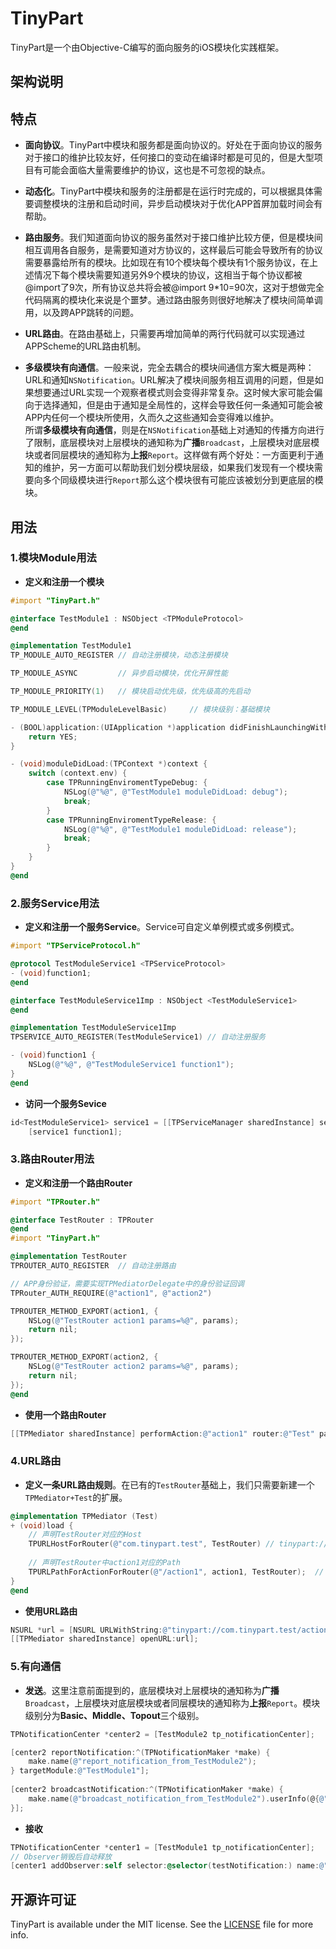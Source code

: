 # TinyPart
TinyPart是一个由Objective-C编写的面向服务的iOS模块化实践框架。
## 架构说明

## 特点
* **面向协议**。TinyPart中模块和服务都是面向协议的。好处在于面向协议的服务对于接口的维护比较友好，任何接口的变动在编译时都是可见的，但是大型项目有可能会面临大量需要维护的协议，这也是不可忽视的缺点。

* **动态化**。TinyPart中模块和服务的注册都是在运行时完成的，可以根据具体需要调整模块的注册和启动时间，异步启动模块对于优化APP首屏加载时间会有帮助。

* **路由服务**。我们知道面向协议的服务虽然对于接口维护比较方便，但是模块间相互调用各自服务，是需要知道对方协议的，这样最后可能会导致所有的协议需要暴露给所有的模块。比如现在有10个模块每个模块有1个服务协议，在上述情况下每个模块需要知道另外9个模块的协议，这相当于每个协议都被@import了9次，所有协议总共将会被@import 9*10=90次，这对于想做完全代码隔离的模块化来说是个噩梦。通过路由服务则很好地解决了模块间简单调用，以及跨APP跳转的问题。

* **URL路由**。在路由基础上，只需要再增加简单的两行代码就可以实现通过APPScheme的URL路由机制。

* **多级模块有向通信**。一般来说，完全去耦合的模块间通信方案大概是两种：URL和通知```NSNotification```。URL解决了模块间服务相互调用的问题，但是如果想要通过URL实现一个观察者模式则会变得非常复杂。这时候大家可能会偏向于选择通知，但是由于通知是全局性的，这样会导致任何一条通知可能会被APP内任何一个模块所使用，久而久之这些通知会变得难以维护。<br>所谓**多级模块有向通信**，则是在```NSNotification```基础上对通知的传播方向进行了限制，底层模块对上层模块的通知称为**广播**```Broadcast```，上层模块对底层模块或者同层模块的通知称为**上报**```Report```。这样做有两个好处：一方面更利于通知的维护，另一方面可以帮助我们划分模块层级，如果我们发现有一个模块需要向多个同级模块进行```Report```那么这个模块很有可能应该被划分到更底层的模块。

## 用法
### 1.模块Module用法
* **定义和注册一个模块**

```Objective-C
#import "TinyPart.h"

@interface TestModule1 : NSObject <TPModuleProtocol>
@end

@implementation TestModule1
TP_MODULE_AUTO_REGISTER // 自动注册模块，动态注册模块

TP_MODULE_ASYNC         // 异步启动模块，优化开屏性能

TP_MODULE_PRIORITY(1)   // 模块启动优先级，优先级高的先启动

TP_MODULE_LEVEL(TPModuleLevelBasic)     // 模块级别：基础模块

- (BOOL)application:(UIApplication *)application didFinishLaunchingWithOptions:(NSDictionary *)launchOptions {
    return YES;
}

- (void)moduleDidLoad:(TPContext *)context {
    switch (context.env) {
        case TPRunningEnviromentTypeDebug: {
            NSLog(@"%@", @"TestModule1 moduleDidLoad: debug");
            break;
        }
        case TPRunningEnviromentTypeRelease: {
            NSLog(@"%@", @"TestModule1 moduleDidLoad: release");
            break;
        }
    }
}
@end
```

### 2.服务Service用法
* **定义和注册一个服务Service**。Service可自定义单例模式或多例模式。

```Objective-C
#import "TPServiceProtocol.h"

@protocol TestModuleService1 <TPServiceProtocol>
- (void)function1;
@end

@interface TestModuleService1Imp : NSObject <TestModuleService1>
@end

@implementation TestModuleService1Imp
TPSERVICE_AUTO_REGISTER(TestModuleService1) // 自动注册服务

- (void)function1 {
    NSLog(@"%@", @"TestModuleService1 function1");
}
@end
```
* **访问一个服务Sevice**

```Objective-C
id<TestModuleService1> service1 = [[TPServiceManager sharedInstance] serviceWithName:@"TestModuleService1"];
    [service1 function1];
```

### 3.路由Router用法
* **定义和注册一个路由Router**

```Objective-C
#import "TPRouter.h"

@interface TestRouter : TPRouter
@end
#import "TinyPart.h"

@implementation TestRouter
TPROUTER_AUTO_REGISTER  // 自动注册路由

// APP身份验证，需要实现TPMediatorDelegate中的身份验证回调
TPRouter_AUTH_REQUIRE(@"action1", @"action2")

TPROUTER_METHOD_EXPORT(action1, {
    NSLog(@"TestRouter action1 params=%@", params);
    return nil;
});

TPROUTER_METHOD_EXPORT(action2, {
    NSLog(@"TestRouter action2 params=%@", params);
    return nil;
});
@end
```
* **使用一个路由Router**

```Objective-C
[[TPMediator sharedInstance] performAction:@"action1" router:@"Test" params:@{}];
```

### 4.URL路由
* **定义一条URL路由规则**。在已有的```TestRouter```基础上，我们只需要新建一个```TPMediator+Test```的扩展。

```Objective-C
@implementation TPMediator (Test)
+ (void)load {
    // 声明TestRouter对应的Host
    TPURLHostForRouter(@"com.tinypart.test", TestRouter) // tinypart://com.tinypart.test
    
    // 声明TestRouter中action1对应的Path
    TPURLPathForActionForRouter(@"/action1", action1, TestRouter);  // tinypart://com.tinypart.test/action1
}
@end
```
* **使用URL路由**

```Objective-C
NSURL *url = [NSURL URLWithString:@"tinypart://com.tinypart.test/action1?id=1&name=tinypart"];
[[TPMediator sharedInstance] openURL:url];
```

### 5.有向通信
* **发送**。这里注意前面提到的，底层模块对上层模块的通知称为**广播**```Broadcast```，上层模块对底层模块或者同层模块的通知称为**上报**```Report```。模块级别分为**Basic、Middle、Topout**三个级别。

```Objective-C
TPNotificationCenter *center2 = [TestModule2 tp_notificationCenter];

[center2 reportNotification:^(TPNotificationMaker *make) {
    make.name(@"report_notification_from_TestModule2");
} targetModule:@"TestModule1"];
    
[center2 broadcastNotification:^(TPNotificationMaker *make) {
	make.name(@"broadcast_notification_from_TestModule2").userInfo(@{@"key":@"value"}).object(self);
}];
```

* **接收**

```Objective-C
TPNotificationCenter *center1 = [TestModule1 tp_notificationCenter];
// Observer销毁后自动释放
[center1 addObserver:self selector:@selector(testNotification:) name:@"report_notification_from_TestModule2" object:nil];
```


## 开源许可证
TinyPart is available under the MIT license. See the [LICENSE](https://github.com/RyanLeeLY/TinyPart/blob/master/LICENSE) file for more info.